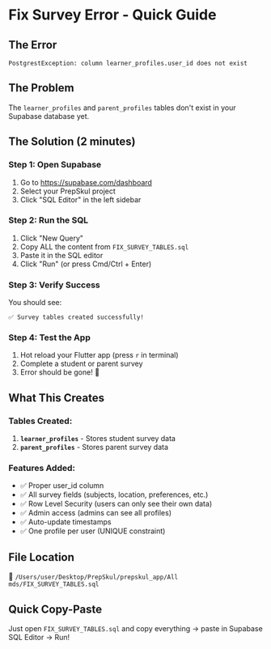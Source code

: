 # Fix Survey Error - Quick Guide

## The Error
```
PostgrestException: column learner_profiles.user_id does not exist
```

## The Problem
The `learner_profiles` and `parent_profiles` tables don't exist in your Supabase database yet.

## The Solution (2 minutes)

### Step 1: Open Supabase
1. Go to https://supabase.com/dashboard
2. Select your PrepSkul project
3. Click "SQL Editor" in the left sidebar

### Step 2: Run the SQL
1. Click "New Query"
2. Copy ALL the content from `FIX_SURVEY_TABLES.sql`
3. Paste it in the SQL editor
4. Click "Run" (or press Cmd/Ctrl + Enter)

### Step 3: Verify Success
You should see:
```
✅ Survey tables created successfully!
```

### Step 4: Test the App
1. Hot reload your Flutter app (press `r` in terminal)
2. Complete a student or parent survey
3. Error should be gone! 🎉

## What This Creates

### Tables Created:
1. **`learner_profiles`** - Stores student survey data
2. **`parent_profiles`** - Stores parent survey data

### Features Added:
- ✅ Proper user_id column
- ✅ All survey fields (subjects, location, preferences, etc.)
- ✅ Row Level Security (users can only see their own data)
- ✅ Admin access (admins can see all profiles)
- ✅ Auto-update timestamps
- ✅ One profile per user (UNIQUE constraint)

## File Location
📄 `/Users/user/Desktop/PrepSkul/prepskul_app/All mds/FIX_SURVEY_TABLES.sql`

## Quick Copy-Paste
Just open `FIX_SURVEY_TABLES.sql` and copy everything → paste in Supabase SQL Editor → Run!

